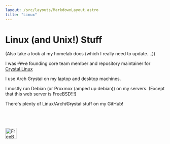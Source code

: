 ```yaml
---
layout: /src/layouts/MarkdownLayout.astro
title: "Linux"
---
```

# Linux (and Unix!) Stuff

(Also take a look at my homelab docs (which I really need to update....))

I was ~~I'm a~~ founding core team member and repository maintainer for [Crystal Linux](https://getcryst.al)

I use Arch ~~Crystal~~ on my laptop and desktop machines.

I mostly run Debian (or Proxmox (amped up debian)) on my servers. (Except that this web server is FreeBSD!!!)

There's plenty of Linux/Arch~~/Crystal~~ stuff on my GitHub!
<br/><br/><br/><br/><br/>
<a target="_blank" href="https://www.freebsd.org/"><img src="/images/fbsd-banner1.gif" alt="FreeBSD Banner" height="35" /></a>